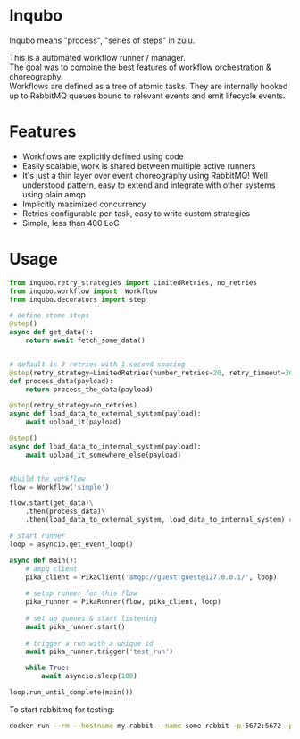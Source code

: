 Inqubo
============

Inqubo means "process", "series of steps" in zulu.


This is a automated workflow runner / manager.  
The goal was to combine the best features of workflow orchestration & choreography.  
Workflows are defined as a tree of atomic tasks. They are internally hooked up to RabbitMQ queues bound to relevant events and emit lifecycle events.
  

Features
===========


* Workflows are explicitly defined using code
* Easily scalable, work is shared between multiple active runners
* It's just a thin layer over event choreography using RabbitMQ! Well understood pattern, easy to extend and integrate with other systems using plain amqp
* Implicitly maximized concurrency
* Retries configurable per-task, easy to write custom strategies
* Simple, less than 400 LoC

Usage
============

```python
from inqubo.retry_strategies import LimitedRetries, no_retries
from inqubo.workflow import  Workflow
from inqubo.decorators import step

# define stome steps
@step()
async def get_data():
    return await fetch_some_data()


# default is 3 retries with 1 second spacing
@step(retry_strategy=LimitedRetries(number_retries=20, retry_timeout=300))
def process_data(payload):
    return process_the_data(payload)

@step(retry_strategy=no_retries)
async def load_data_to_external_system(payload):
    await upload_it(payload)

@step()
async def load_data_to_internal_system(payload):
    await upload_it_somewhere_else(payload)


#build the workflow
flow = Workflow('simple')

flow.start(get_data)\
    .then(process_data)\
    .then(load_data_to_external_system, load_data_to_internal_system) # two tasks in parallel

# start runner
loop = asyncio.get_event_loop()

async def main():
    # ampq client
    pika_client = PikaClient('amqp://guest:guest@127.0.0.1/', loop)
    
    # setup runner for this flow
    pika_runner = PikaRunner(flow, pika_client, loop)
    
    # set up queues & start listening
    await pika_runner.start()
    
    # trigger a run with a unique id
    await pika_runner.trigger('test_run')

    while True:
        await asyncio.sleep(100)

loop.run_until_complete(main())
```

To start rabbitmq for testing:
```bash
docker run --rm --hostname my-rabbit --name some-rabbit -p 5672:5672 -p 15672:15672 rabbitmq:3-management
```